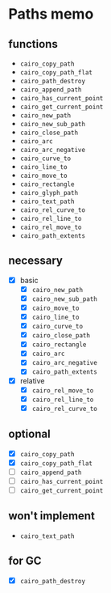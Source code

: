 Paths memo
==========

functions
---------

* `cairo_copy_path`
* `cairo_copy_path_flat`
* `cairo_path_destroy`
* `cairo_append_path`
* `cairo_has_current_point`
* `cairo_get_current_point`
* `cairo_new_path`
* `cairo_new_sub_path`
* `cairo_close_path`
* `cairo_arc`
* `cairo_arc_negative`
* `cairo_curve_to`
* `cairo_line_to`
* `cairo_move_to`
* `cairo_rectangle`
* `cairo_glyph_path`
* `cairo_text_path`
* `cairo_rel_curve_to`
* `cairo_rel_line_to`
* `cairo_rel_move_to`
* `cairo_path_extents`

necessary
---------

* [x] basic
	+ [x] `cairo_new_path`
	+ [x] `cairo_new_sub_path`
	+ [x] `cairo_move_to`
	+ [x] `cairo_line_to`
	+ [x] `cairo_curve_to`
	+ [x] `cairo_close_path`
	+ [x] `cairo_rectangle`
	+ [x] `cairo_arc`
	+ [x] `cairo_arc_negative`
	+ [x] `cairo_path_extents`
* [x] relative
	+ [x] `cairo_rel_move_to`
	+ [x] `cairo_rel_line_to`
	+ [x] `cairo_rel_curve_to`

optional
--------

* [x] `cairo_copy_path`
* [x] `cairo_copy_path_flat`
* [ ] `cairo_append_path`
* [ ] `cairo_has_current_point`
* [ ] `cairo_get_current_point`

won't implement
---------------

* `cairo_text_path`

for GC
------

* [x] `cairo_path_destroy`
